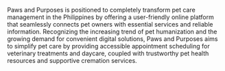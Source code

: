 Paws and Purposes is positioned to completely transform pet care management in the Philippines by offering a user-friendly online platform that seamlessly connects pet owners with essential services and reliable information. Recognizing the increasing trend of pet humanization and the growing demand for convenient digital solutions, Paws and Purposes aims to simplify pet care by providing accessible appointment scheduling for veterinary treatments and daycare, coupled with trustworthy pet health resources and supportive cremation services. 





